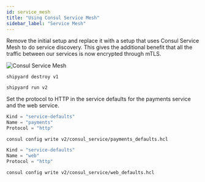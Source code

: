 ```yaml
---
id: service_mesh
title: "Using Consul Service Mesh"
sidebar_label: "Service Mesh"
--- 
```

Remove the initial setup and replace it with a setup that uses Consul Service Mesh to do service discovery.
This gives the additional benefit that all the traffic between our services is now encrypted through mTLS.

![Consul Service Mesh](https://github.com/eveld/hashidays/blob/master/docs/assets/service_mesh.png?raw=true)

```
shipyard destroy v1
```
```
shipyard run v2
```

Set the protocol to HTTP in the service defaults for the payments service and the web service.
```go
Kind = "service-defaults"
Name = "payments"
Protocol = "http"
```
```
consul config write v2/consul_service/payments_defaults.hcl
```

```go
Kind = "service-defaults"
Name = "web"
Protocol = "http"
```
```
consul config write v2/consul_service/web_defaults.hcl
```